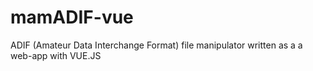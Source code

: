 # mamADIF-vue
ADIF (Amateur Data Interchange Format) file manipulator written as a a web-app with VUE.JS
